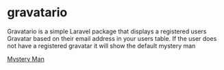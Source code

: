 # gravatario

Gravatario is a simple Laravel package that displays a registered users Gravatar based on their email address in your users table.  If the user does not have a registered gravatar it will show the default mystery man

[Mystery Man](https://secure.gravatar.com/avatar/6e600a1f5823cf4a7f267b709dc530a5?d=mm)

